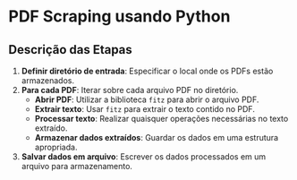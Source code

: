 # PDF Scraping usando Python

## Descrição das Etapas

1. **Definir diretório de entrada**: Especificar o local onde os PDFs estão armazenados.
2. **Para cada PDF**: Iterar sobre cada arquivo PDF no diretório.
   - **Abrir PDF**: Utilizar a biblioteca `fitz` para abrir o arquivo PDF.
   - **Extrair texto**: Usar `fitz` para extrair o texto contido no PDF.
   - **Processar texto**: Realizar quaisquer operações necessárias no texto extraído.
   - **Armazenar dados extraídos**: Guardar os dados em uma estrutura apropriada.
3. **Salvar dados em arquivo**: Escrever os dados processados em um arquivo para armazenamento.

